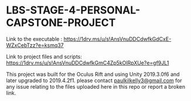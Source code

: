 # LBS-STAGE-4-PERSONAL-CAPSTONE-PROJECT
Link to the executable : https://1drv.ms/u/s!AnsVnuDDCdwfkGdCxE-WZxCebTzz?e=ksmq37

Link to project files and scripts: https://1drv.ms/u/s!AnsVnuDDCdwfkGmC4Zp5kOlRpXUe?e=gf9JL1

This project was built for the Oculus Rift and using Unity 2019.3.0f6 and later upgraded to 2019.4.2f1.
please contact paulkilkelly3@gmail.com for any issue relating to the files uploaded here in this repo or report a broken link.
